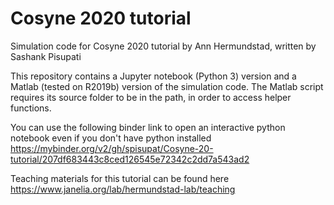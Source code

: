# Cosyne 2020 tutorial
Simulation code for Cosyne 2020 tutorial by Ann Hermundstad, written by Sashank Pisupati

This repository contains a Jupyter notebook (Python 3) version and a Matlab (tested on R2019b) version of the simulation code. The Matlab script requires its source folder to be in the path, in order to access helper functions.

You can use the following binder link to open an interactive python notebook even if you don't have python installed
https://mybinder.org/v2/gh/spisupat/Cosyne-20-tutorial/207df683443c8ced126545e72342c2dd7a543ad2

Teaching materials for this tutorial can be found here https://www.janelia.org/lab/hermundstad-lab/teaching
